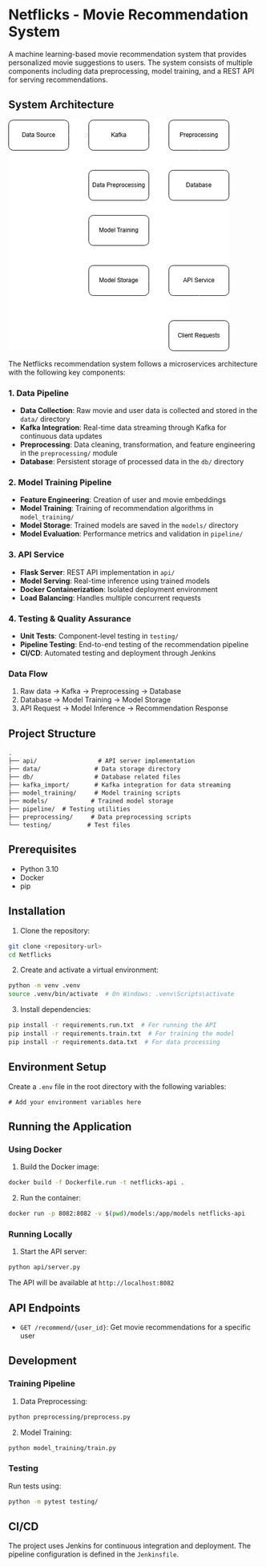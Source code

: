 # Netflicks - Movie Recommendation System

A machine learning-based movie recommendation system that provides personalized movie suggestions to users. The system consists of multiple components including data preprocessing, model training, and a REST API for serving recommendations.

## System Architecture

![System Architecture](images/sys_arch.png)

The Netflicks recommendation system follows a microservices architecture with the following key components:

### 1. Data Pipeline
- **Data Collection**: Raw movie and user data is collected and stored in the `data/` directory
- **Kafka Integration**: Real-time data streaming through Kafka for continuous data updates
- **Preprocessing**: Data cleaning, transformation, and feature engineering in the `preprocessing/` module
- **Database**: Persistent storage of processed data in the `db/` directory

### 2. Model Training Pipeline
- **Feature Engineering**: Creation of user and movie embeddings
- **Model Training**: Training of recommendation algorithms in `model_training/`
- **Model Storage**: Trained models are saved in the `models/` directory
- **Model Evaluation**: Performance metrics and validation in `pipeline/`

### 3. API Service
- **Flask Server**: REST API implementation in `api/`
- **Model Serving**: Real-time inference using trained models
- **Docker Containerization**: Isolated deployment environment
- **Load Balancing**: Handles multiple concurrent requests

### 4. Testing & Quality Assurance
- **Unit Tests**: Component-level testing in `testing/`
- **Pipeline Testing**: End-to-end testing of the recommendation pipeline
- **CI/CD**: Automated testing and deployment through Jenkins

### Data Flow
1. Raw data → Kafka → Preprocessing → Database
2. Database → Model Training → Model Storage
3. API Request → Model Inference → Recommendation Response

## Project Structure

```
.
├── api/                 # API server implementation
├── data/               # Data storage directory
├── db/                 # Database related files
├── kafka_import/       # Kafka integration for data streaming
├── model_training/     # Model training scripts
├── models/            # Trained model storage
├── pipeline/  # Testing utilities
├── preprocessing/     # Data preprocessing scripts
└── testing/          # Test files
```

## Prerequisites

- Python 3.10
- Docker
- pip

## Installation

1. Clone the repository:
```bash
git clone <repository-url>
cd Netflicks
```

2. Create and activate a virtual environment:
```bash
python -m venv .venv
source .venv/bin/activate  # On Windows: .venv\Scripts\activate
```

3. Install dependencies:
```bash
pip install -r requirements.run.txt  # For running the API
pip install -r requirements.train.txt  # For training the model
pip install -r requirements.data.txt  # For data processing
```

## Environment Setup

Create a `.env` file in the root directory with the following variables:
```
# Add your environment variables here
```

## Running the Application

### Using Docker

1. Build the Docker image:
```bash
docker build -f Dockerfile.run -t netflicks-api .
```

2. Run the container:
```bash
docker run -p 8082:8082 -v $(pwd)/models:/app/models netflicks-api
```

### Running Locally

1. Start the API server:
```bash
python api/server.py
```

The API will be available at `http://localhost:8082`

## API Endpoints

- `GET /recommend/{user_id}`: Get movie recommendations for a specific user

## Development

### Training Pipeline

1. Data Preprocessing:
```bash
python preprocessing/preprocess.py
```

2. Model Training:
```bash
python model_training/train.py
```

### Testing

Run tests using:
```bash
python -m pytest testing/
```

## CI/CD

The project uses Jenkins for continuous integration and deployment. The pipeline configuration is defined in the `Jenkinsfile`.
